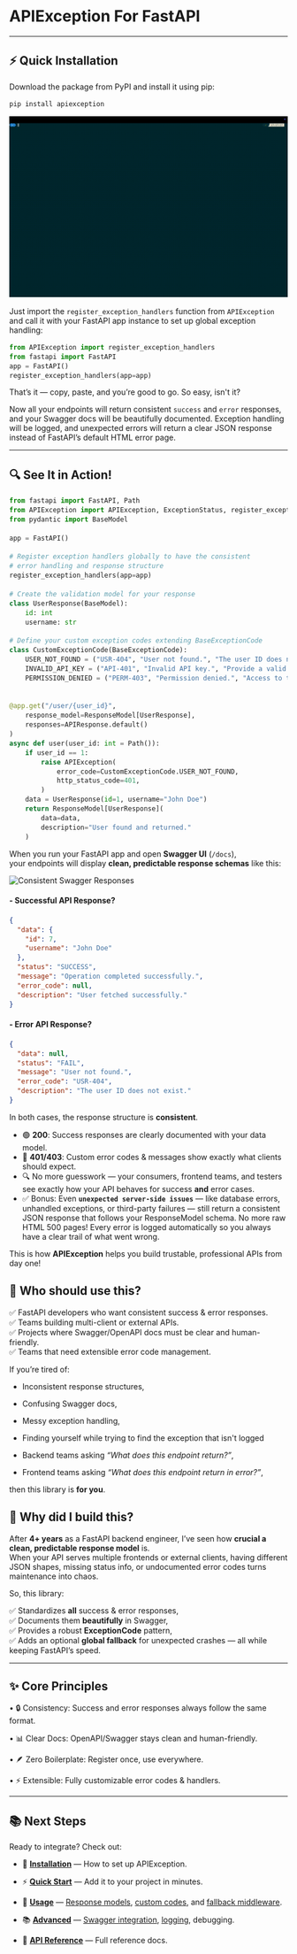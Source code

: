 # **APIException** For FastAPI

---

## ⚡ Quick Installation
Download the package from PyPI and install it using pip:
```bash
pip install apiexception
```

![Installing the APIException for FastAPI](pip-install-APIException.gif)


Just import the `register_exception_handlers` function from `APIException` and call it with your FastAPI app instance to set up global exception handling:
```python
from APIException import register_exception_handlers
from fastapi import FastAPI
app = FastAPI()
register_exception_handlers(app=app)
```
That’s it — copy, paste, and you’re good to go. So easy, isn't it? 


Now all your endpoints will return consistent `success` and `error` responses, and your Swagger docs will be beautifully documented.
Exception handling will be logged, and unexpected errors will return a clear JSON response instead of FastAPI’s default HTML error page.

---
## 🔍 **See It in Action!**

```python
from fastapi import FastAPI, Path
from APIException import APIException, ExceptionStatus, register_exception_handlers, ResponseModel, APIResponse, BaseExceptionCode
from pydantic import BaseModel

app = FastAPI()

# Register exception handlers globally to have the consistent
# error handling and response structure
register_exception_handlers(app=app)

# Create the validation model for your response
class UserResponse(BaseModel):
    id: int
    username: str
    
# Define your custom exception codes extending BaseExceptionCode
class CustomExceptionCode(BaseExceptionCode):
    USER_NOT_FOUND = ("USR-404", "User not found.", "The user ID does not exist.")
    INVALID_API_KEY = ("API-401", "Invalid API key.", "Provide a valid API key.")
    PERMISSION_DENIED = ("PERM-403", "Permission denied.", "Access to this resource is forbidden.")


@app.get("/user/{user_id}",
    response_model=ResponseModel[UserResponse],
    responses=APIResponse.default()
)
async def user(user_id: int = Path()):
    if user_id == 1:
        raise APIException(
            error_code=CustomExceptionCode.USER_NOT_FOUND,
            http_status_code=401,
        )
    data = UserResponse(id=1, username="John Doe")
    return ResponseModel[UserResponse](
        data=data,
        description="User found and returned."
    )
```

When you run your FastAPI app and open **Swagger UI** (`/docs`),  
your endpoints will display **clean, predictable response schemas** like this:


![Consistent Swagger Responses](_user_{user_id}.gif)


#### - Successful API Response? 
```json
{
  "data": {
    "id": 7,
    "username": "John Doe"
  },
  "status": "SUCCESS",
  "message": "Operation completed successfully.",
  "error_code": null,
  "description": "User fetched successfully."
}
```
#### - Error API Response? 
```json
{
  "data": null,
  "status": "FAIL",
  "message": "User not found.",
  "error_code": "USR-404",
  "description": "The user ID does not exist."
}
```
In both cases, the response structure is **consistent**.


- 🟢 **200**: Success responses are clearly documented with your data model.
- 🔑 **401/403**: Custom error codes & messages show exactly what clients should expect.
- 🔍 No more guesswork — your consumers, frontend teams, and testers see exactly how your API behaves for success **and** error cases.
- ✅ Bonus: Even **`unexpected server-side issues`** — like database errors, unhandled exceptions, or third-party failures — still return a consistent JSON response that follows your ResponseModel schema.
No more raw HTML 500 pages! Every error is logged automatically so you always have a clear trail of what went wrong.

This is how **APIException** helps you build trustable, professional APIs from day one!

## 👥 Who should use this?

✅ FastAPI developers who want consistent success & error responses.  
✅ Teams building multi-client or external APIs.  
✅ Projects where Swagger/OpenAPI docs must be clear and human-friendly.  
✅ Teams that need extensible error code management.

If you’re tired of:

- Inconsistent response structures,

- Confusing Swagger docs,

- Messy exception handling,

- Finding yourself while trying to find the exception that isn't logged

- Backend teams asking *“What does this endpoint return?”*,

- Frontend teams asking *“What does this endpoint return in error?”*,

then this library is **for you**.

## 🎯 **Why did I build this?**

After **4+ years** as a FastAPI backend engineer, I’ve seen how **crucial a clean, predictable response model** is.  
When your API serves multiple frontends or external clients, having different JSON shapes, missing status info, or undocumented error codes turns maintenance into chaos.

So, this library:

✅ Standardizes **all** success & error responses,  
✅ Documents them **beautifully** in Swagger,  
✅ Provides a robust **ExceptionCode** pattern,  
✅ Adds an optional **global fallback** for unexpected crashes — all while keeping FastAPI’s speed.

---

## ✨ Core Principles

•	🔒 Consistency: Success and error responses always follow the same format.

•	📊 Clear Docs: OpenAPI/Swagger stays clean and human-friendly.

•	🪶 Zero Boilerplate: Register once, use everywhere.

•	⚡ Extensible: Fully customizable error codes & handlers.

---

## 📚 Next Steps

Ready to integrate?
Check out:
- 🚀 [**Installation**](installation.md) — How to set up APIException.

- ⚡  [**Quick Start**](usage/quick_start.md) — Add it to your project in minutes.

- 🧩 [**Usage**](usage/response_model.md) — [Response models](usage/response_model.md), [custom codes](usage/custom_codes.md), and [fallback middleware](usage/fallback.md).

- 📚 [**Advanced**](advanced/swagger.md) — [Swagger integration](advanced/swagger.md), [logging](advanced/logging.md), debugging.

- 🔗 [**API Reference**](reference/api.md) — Full reference docs.

